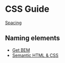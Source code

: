 # CSS Guide
[Spacing](http://i.stack.imgur.com/D9nU6.gif)

## Naming elements
- [Get BEM](http://getbem.com/naming/)
- [Semantic HTML & CSS](https://internetingishard.com/html-and-css/semantic-html/)

